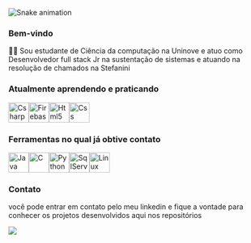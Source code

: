 ![Snake animation](https://github.com/renan403/renan403/blob/output/github-contribution-grid-snake.svg)

### Bem-vindo

👨‍💻 Sou estudante de Ciência da computação na Uninove e atuo como Desenvolvedor full stack Jr na sustentação de sistemas e atuando na resolução de chamados na Stefanini

### Atualmente aprendendo e praticando 
<img src="https://cdn.jsdelivr.net/gh/devicons/devicon/icons/csharp/csharp-original.svg" widht="40" height="40" title="Csharp"/><img title="Firebase" src="https://cdn.jsdelivr.net/gh/devicons/devicon/icons/firebase/firebase-plain.svg" widht="40" height="40"/><img src="https://cdn.jsdelivr.net/gh/devicons/devicon/icons/html5/html5-original.svg" widht="40" height="40" title="Html5" /><img src="https://cdn.jsdelivr.net/gh/devicons/devicon/icons/css3/css3-original.svg" widht="40" height="40" title="Css"  />

### Ferramentas no qual já obtive contato 

<img src="https://cdn.jsdelivr.net/gh/devicons/devicon/icons/java/java-original.svg" widht="40" height="40" title="Java"/><img src="https://cdn.jsdelivr.net/gh/devicons/devicon/icons/c/c-original.svg" widht="40" height="40" title="C"/><img src="https://cdn.jsdelivr.net/gh/devicons/devicon/icons/python/python-original.svg" widht="40" height="40" title="Python"/><img src="https://cdn.jsdelivr.net/gh/devicons/devicon/icons/microsoftsqlserver/microsoftsqlserver-plain.svg" widht="40" height="40" title="SqlServer"/><img src="https://cdn.jsdelivr.net/gh/devicons/devicon/icons/linux/linux-original.svg"  widht="40" height="40" title="Linux" />
          
          
### Contato
você pode entrar em contato pelo meu linkedin e fique a vontade para conhecer os projetos desenvolvidos aqui nos repositórios 
<div>
  <a href="https://www.linkedin.com/in/renan-carlos-5421a61b9/" target="_blank"><img src="https://img.shields.io/badge/-LinkedIn-%230077B5?style=for-the-badge&logo=linkedin&logoColor=white" target="_blank"></a>   
</div>
  

          
          
          

